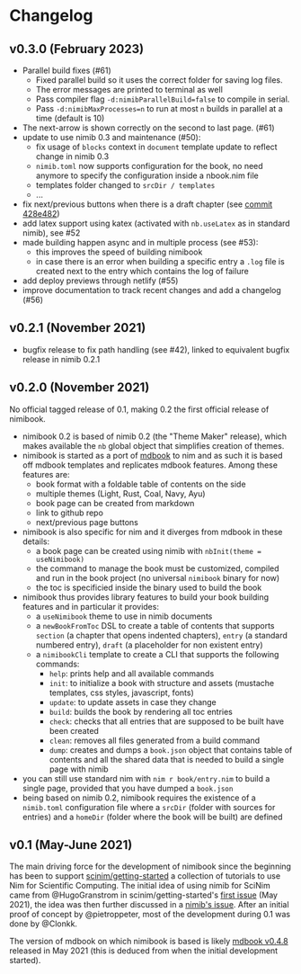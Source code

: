 # Changelog

## v0.3.0 (February 2023)

* Parallel build fixes (#61)
  * Fixed parallel build so it uses the correct folder for saving log files.
  * The error messages are printed to terminal as well
  * Pass compiler flag `-d:nimibParallelBuild=false` to compile in serial.
  * Pass `-d:nimibMaxProcesses=n` to run at most `n` builds in parallel at a time (default is 10)
* The next-arrow is shown correctly on the second to last page.  (#61)
* update to use nimib 0.3 and maintenance (#50):
  - fix usage of `blocks` context in `document` template update to reflect change in nimib 0.3
  - `nimib.toml` now supports configuration for the book,
    no need anymore to specify the configuration inside a nbook.nim file
  - templates folder changed to `srcDir / templates`
  - ...
* fix next/previous buttons when there is a draft chapter (see [commit 428e482](https://github.com/pietroppeter/nimibook/commit/428e482ac7b86e4f12c5ca8c79e419cb47250ea7))
* add latex support using katex (activated with `nb.useLatex` as in standard nimib), see #52
* made building happen async and in multiple process (see #53):
  - this improves the speed of building nimibook
  - in case there is an error when building a specific entry a `.log` file is created next to the entry which contains the log of failure
* add deploy previews through netlify (#55)
* improve documentation to track recent changes and add a changelog (#56)

## v0.2.1 (November 2021)

* bugfix release to fix path handling (see #42), linked to equivalent bugfix release in nimib 0.2.1

## v0.2.0 (November 2021)

No official tagged release of 0.1, making 0.2 the first official release of nimibook.

* nimibook 0.2 is based of nimib 0.2 (the "Theme Maker" release), which makes available the `nb` global object
  that simplifies creation of themes.
* nimibook is started as a port of [mdbook](https://rust-lang.github.io/mdBook/index.html) to nim and as such it is based off mdbook templates
  and replicates mdbook features. Among these features are:
  - book format with a foldable table of contents on the side
  - multiple themes (Light, Rust, Coal, Navy, Ayu)
  - book page can be created from markdown
  - link to github repo
  - next/previous page buttons
* nimibook is also specific for nim and it diverges from mdbook in these details:
  - a book page can be created using nimib with `nbInit(theme = useNimibook)`
  - the command to manage the book must be customized, compiled and run in the book project (no universal `nimibook` binary for now)
  - the toc is specificied inside the binary used to build the book
* nimibook thus provides library features to build your book building features and in particular it provides:
  - a `useNimibook` theme to use in nimib documents
  - a `newBookFromToc` DSL to create a table of contents that supports `section` (a chapter that opens indented chapters),
    `entry` (a standard numbered entry), `draft` (a placeholder for non existent entry)
  - a `nimibookCli` template to create a CLI that supports the following commands:
    + `help`: prints help and all available commands
    + `init`: to initialize a book with structure and assets (mustache templates, css styles, javascript, fonts)
    + `update`: to update assets in case they change
    + `build`: builds the book by rendering all toc entries
    + `check`: checks that all entries that are supposed to be built have been created
    + `clean`: removes all files generated from a build command
    + `dump`: creates and dumps a `book.json` object that contains table of contents and all the shared data that is needed to build a single page with nimib
* you can still use standard nim with `nim r book/entry.nim` to build a single page, provided that you have dumped a `book.json`
* being based on nimib 0.2, nimibook requires the existence of a `nimib.toml` configuration file where a `srcDir` (folder with sources for entries)
  and a `homeDir` (folder where the book will be built) are defined

## v0.1 (May-June 2021)

The main driving force for the development of nimibook since the beginning has been to support [scinim/getting-started](https://github.com/SciNim/getting-started)
a collection of tutorials to use Nim for Scientific Computing.
The initial idea of using nimib for SciNim came from @HugoGranstrom in
scinim/getting-started's [first issue](https://github.com/SciNim/getting-started/issues/1#issuecomment-837266835) (May 2021),
the idea was then further discussed in a [nimib's issue](https://github.com/pietroppeter/nimib/issues/40).
After an initial proof of concept by @pietroppeter, most of the development during 0.1 was done by @Clonkk.

The version of mdbook on which nimibook is based is likely [mdbook v0.4.8](https://github.com/rust-lang/mdBook/tree/v0.4.8) released in May 2021
(this is deduced from when the initial development started).